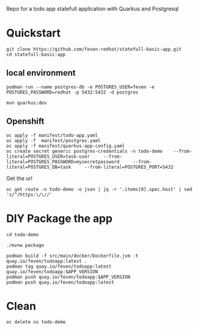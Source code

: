 Repo for a todo app statefull application with Quarkus and Postgresql

# Quickstart

```shell
git clone https://github.com/feven-redhat/statefull-basic-app.git
cd statefull-basic-app
```

## local environment

```shell
podman run --name postgres-db -e POSTGRES_USER=feven -e POSTGRES_PASSWORD=redhat -p 5432:5432 -d postgres
```

```shell
mvn quarkus:dev
```

## Openshift

```shell
oc apply -f manifest/todo-app.yaml
oc apply -f  manifest/postgres.yaml
oc apply -f manifest/quarkus-app-config.yaml
oc create secret generic postgres-credentials -n todo-demo    --from-literal=POSTGRES_USER=task-user     --from-literal=POSTGRES_PASSWORD=mysecretpassword     --from-literal=POSTGRES_DB=task     --from-literal=POSTGRES_PORT=5432
```
Get the url

```shell
oc get route -n todo-demo -o json | jq -r '.items[0].spec.host' | sed 's/^/https:\/\//'
```

# DIY Package the app

```shell
cd todo-demo

./mvnw package

podman build -f src/main/docker/Dockerfile.jvm -t quay.io/feven/todoapp:latest .
podman tag quay.io/feven/todoapp:latest quay.io/feven/todoapp:$APP_VERSION
podman push quay.io/feven/todoapp:$APP_VERSION
podman push quay.io/feven/todoapp:latest   
```

# Clean

```shell
oc delete ns todo-demo
```
 
